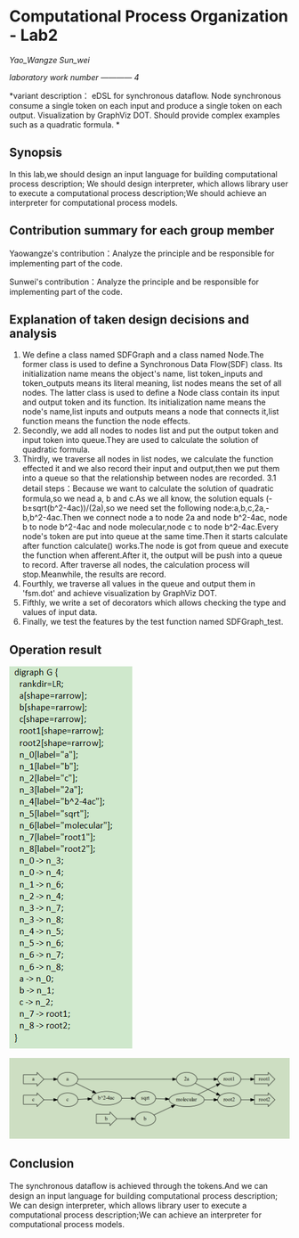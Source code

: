 # Computational Process Organization - Lab2
*Yao_Wangze  Sun_wei*

*laboratory work number ———— 4*

*variant description： eDSL for synchronous dataﬂow. 
						Node synchronous consume a single token on each input and produce a single token on each output. 
						Visualization by GraphViz DOT. 
						Should provide complex examples such as a quadratic formula. *

## Synopsis ##
In this lab,we should design an input language for building computational process description; We should design interpreter, which allows library user to execute a computational process description;We should achieve an interpreter for computational process models.

## Contribution summary for each group member ##

Yaowangze's contribution：Analyze the principle and be responsible for implementing part of the code.

Sunwei's contribution：Analyze the principle and be responsible for implementing part of the code.

## Explanation of taken design decisions and analysis ##
1. We define a class named SDFGraph and a class named Node.The former class is used to define a Synchronous Data Flow(SDF) class.
	Its initialization name means the object's name, list token_inputs and token_outputs means its literal meaning, list nodes means the set of all nodes.
	The latter class is used to define a Node class contain its input and output token and its function.
	Its initialization name means the node's name,list inputs and outputs means a node that connects it,list function means the function the node effects.
2. Secondly, we add all nodes to nodes list and  put the output token and input token into queue.They are used to calculate the solution of quadratic formula.
3. Thirdly, we traverse all nodes in list nodes, we calculate the function effected it and we also record their input and output,then we put them into a queue so that the relationship between nodes are recorded.
3.1 detail steps：Because we want to calculate the solution of quadratic formula,so we nead a, b and c.As we all know, the solution equals (-b±sqrt(b^2-4ac))/(2a),so we need set the following node:a,b,c,2a,-b,b^2-4ac.Then we connect node a to node 2a and node b^2-4ac, node b to node b^2-4ac and node molecular,node c to node b^2-4ac.Every node's token are put into queue at the same time.Then it starts calculate after function calculate() works.The node is got from queue and execute the function when afferent.After it, the output will be push into a queue to record.
	After traverse all nodes, the calculation process will stop.Meanwhile, the results are record.
4. Fourthly, we traverse all values in the queue and output them in 'fsm.dot' and achieve visualization by GraphViz DOT.
5. Fifthly, we write a set of decorators which allows checking the type and values of input data.
6. Finally, we test the features by the test function named SDFGraph_test.

## Operation result ##
![Alt text](/fig/fsm.png)

![Alt text](/fig/visualization.png)
## Conclusion ##
The synchronous dataﬂow is achieved through the tokens.And we can design an input language for building computational process description; We can design interpreter, which allows library user to execute a computational process description;We can achieve an interpreter for computational process models. 